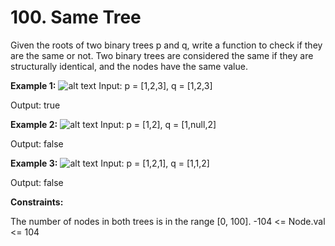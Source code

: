 # 100. Same Tree
Given the roots of two binary trees p and q, write a function to check if they are the same or not.
Two binary trees are considered the same if they are structurally identical, and the nodes have the same value.

**Example 1:**
![alt text](image.png)
Input: p = [1,2,3], q = [1,2,3]

Output: true

**Example 2:**
![alt text](image-1.png)
Input: p = [1,2], q = [1,null,2]

Output: false

**Example 3:**
![alt text](image-2.png)
Input: p = [1,2,1], q = [1,1,2]

Output: false 

**Constraints:**

The number of nodes in both trees is in the range [0, 100].
-104 <= Node.val <= 104